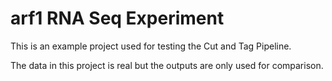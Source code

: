 # arf1 RNA Seq Experiment

This is an example project used for testing the Cut and Tag Pipeline.

The data in this project is real but the outputs are only used for comparison.

